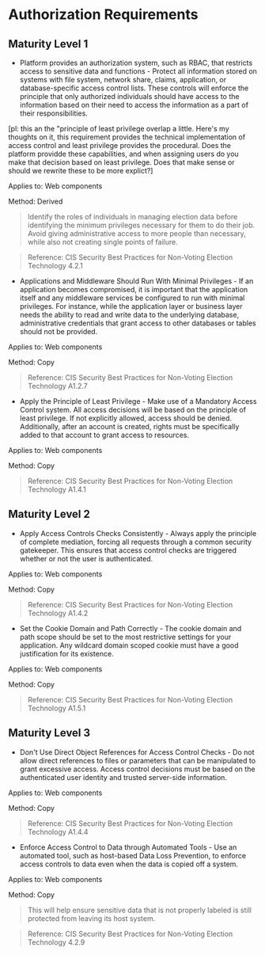 # Authorization Requirements

## Maturity Level 1 

- Platform provides an authorization system, such as RBAC, that restricts access to sensitive data and functions - Protect all information stored on systems with file system, network share, claims, application, or database-specific access control lists. These controls will enforce the principle that only authorized individuals should have access to the information based on their need to access the information as a part of their responsibilities.

[pl: this an the "principle of least privilege overlap a little. Here's my thoughts on it, this requirement provides the technical implementation of access control and least privilege provides the procedural. Does the platform providde these capabilities, and when assigning users do you make that decision based on least privilege. Does that make sense or should we rewrite these to be more explict?]

Applies to: Web components

Method: Derived

>Identify the roles of individuals in managing election data before identifying the minimum privileges necessary for them to do their job. Avoid giving administrative access to more people than necessary, while also not creating single points of failure.

>Reference: CIS Security Best Practices for Non-Voting Election Technology 4.2.1

- Applications and Middleware Should Run With Minimal Privileges - If an application becomes compromised, it is important that the application itself and any middleware services be configured to run with minimal privileges. For instance, while the application layer or business layer needs the ability to read and write data to the underlying database, administrative credentials that grant access to other databases or tables should not be provided.

Applies to: Web components

Method: Copy

>Reference: CIS Security Best Practices for Non-Voting Election Technology A1.2.7
- Apply the Principle of Least Privilege - Make use of a Mandatory Access Control system. All access decisions will be based on the principle of least privilege. If not explicitly allowed, access should be denied. Additionally, after an account is created, rights must be specifically added to that account to grant access to resources.

Applies to: Web components

Method: Copy
>

>Reference: CIS Security Best Practices for Non-Voting Election Technology A1.4.1


## Maturity Level 2 
- Apply Access Controls Checks Consistently - Always apply the principle of complete mediation, forcing all requests through a common security gatekeeper. This ensures that access control checks are triggered whether or not the user is authenticated.

Applies to: Web components

Method: Copy

>Reference: CIS Security Best Practices for Non-Voting Election Technology A1.4.2
- Set the Cookie Domain and Path Correctly - The cookie domain and path scope should be set to the most restrictive settings for your application. Any wildcard domain scoped cookie must have a good justification for its existence.

Applies to: Web components

Method: Copy

>Reference: CIS Security Best Practices for Non-Voting Election Technology A1.5.1

## Maturity Level 3 
- Don't Use Direct Object References for Access Control Checks - Do not allow direct references to files or parameters that can be manipulated to grant excessive access. Access control decisions must be based on the authenticated user identity and trusted server-side information.
>

Applies to: Web components

Method: Copy

>Reference: CIS Security Best Practices for Non-Voting Election Technology A1.4.4
- Enforce Access Control to Data through Automated Tools - Use an automated tool, such as host-based Data Loss Prevention, to enforce access controls to data even when the data is copied off a system.

Applies to: Web components

Method: Copy

>This will help ensure sensitive data that is not properly labeled is still protected from leaving its host system.

>Reference: CIS Security Best Practices for Non-Voting Election Technology 4.2.9
